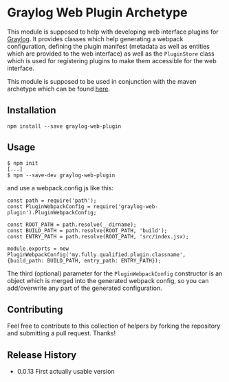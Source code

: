 Graylog Web Plugin Archetype
============================

This module is supposed to help with developing web interface plugins for [Graylog](http://www.graylog.org). It provides classes which help generating a webpack configuration, defining the plugin manifest (metadata as well as entities which are provided to the web interface) as well as the `PluginStore` class which is used for registering plugins to make them accessible for the web interface.

This module is supposed to be used in conjunction with the maven archetype which can be found [here](https://github.com/Graylog2/graylog-plugin-archetype).

## Installation

`npm install --save graylog-web-plugin`

## Usage

```
$ npm init
[...]
$ npm --save-dev graylog-web-plugin
```

and use a webpack.config.js like this: 

```
const path = require('path');
const PluginWebpackConfig = require('graylog-web-plugin').PluginWebpackConfig;

const ROOT_PATH = path.resolve(__dirname);
const BUILD_PATH = path.resolve(ROOT_PATH, 'build');
const ENTRY_PATH = path.resolve(ROOT_PATH, 'src/index.jsx);

module.exports = new PluginWebpackConfig('my.fully.qualified.plugin.classname', {build_path: BUILD_PATH, entry_path: ENTRY_PATH});
```

The third (optional) parameter for the `PluginWebpackConfig` constructor is an object which is merged into the generated webpack config, so you can add/overwrite any part of the generated configuration.

## Contributing

Feel free to contribute to this collection of helpers by forking the repository and submitting a pull request. Thanks!

## Release History

* 0.0.13 First actually usable version
